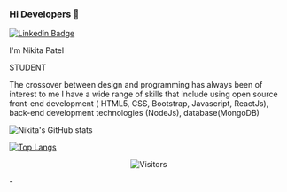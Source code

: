 ### Hi Developers 👋

[![Linkedin Badge](https://img.shields.io/badge/-NikitaPatel-blue?style=flat-square&logo=Linkedin&logoColor=white&link=https://https://www.linkedin.com/in/nikita-patel-82a7b2198/)](https://https://www.linkedin.com/in/nikita-patel-82a7b2198/)

I'm Nikita Patel


STUDENT


The crossover between design and programming has always been of interest to me
I have a wide range of skills that include  using open source front-end development ( HTML5, CSS, Bootstrap, Javascript, ReactJs), back-end development technologies (NodeJs), database(MongoDB)



![Nikita's GitHub stats](https://github-readme-stats.vercel.app/api?username=Nikki0830&count_private=true&show_icons=true&theme=dark)

[![Top Langs](https://github-readme-stats.vercel.app/api/top-langs/?username=Nikki0830&layout=compact&theme=dark)](https://github.com/Nikki0830/github-readme-stats)

<p align=center>                           
  <img align=center  src="https://visitor-badge.laobi.icu/badge?page_id=Nikki0830.Nikki0830" alt="Visitors">                     
</p>
-
